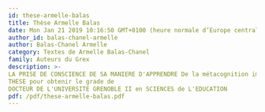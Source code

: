 ```yaml
---
id: these-armelle-balas
title: Thèse Armelle Balas
date: Mon Jan 21 2019 10:16:50 GMT+0100 (heure normale d’Europe centrale)
author_id: balas-chanel-armelle
author: Balas-Chanel Armelle
category: Textes de Armelle Balas-Chanel
family: Auteurs du Grex
description: >-
LA PRISE DE CONSCIENCE DE SA MANIERE D'APPRENDRE De la métacognition implicite à la métacognition explicite
THESE pour obtenir le grade de
DOCTEUR DE L'UNIVERSITE GRENOBLE II en SCIENCES de L'EDUCATION 
pdf: /pdf/these-armelle-balas.pdf
---
```

